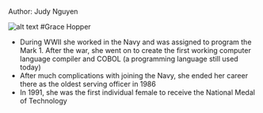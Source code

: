 Author: Judy Nguyen

![alt text](https://encrypted-tbn1.gstatic.com/images?q=tbn:ANd9GcSaZixqbAoSe6UgzXxMkYs8AafufiHXInLgsmBC4zQtEV9PcUqjJg)
#Grace Hopper 
- During WWII she worked in the Navy and was assigned to program the Mark 1. After the war, she went on to create the first working computer language compiler and COBOL (a programming language still used today)
- After much complications with joining the Navy, she ended her career there as the oldest serving officer in 1986
- In 1991, she was the first individual female to receive the National Medal of Technology
